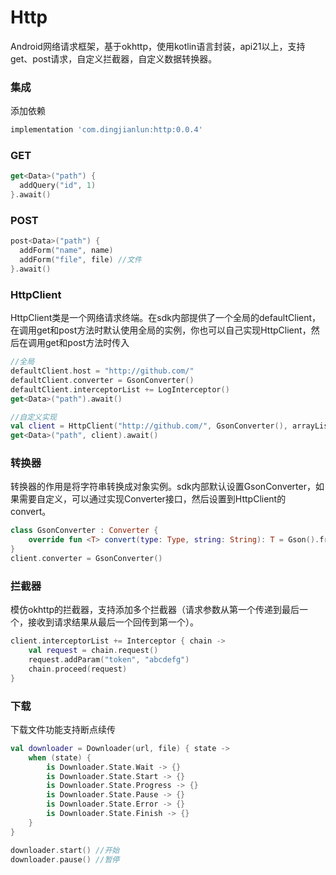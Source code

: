 # Http

Android网络请求框架，基于okhttp，使用kotlin语言封装，api21以上，支持get、post请求，自定义拦截器，自定义数据转换器。

### 集成
添加依赖
```gradle
implementation 'com.dingjianlun:http:0.0.4'
```

### GET
```kotlin
get<Data>("path") {
  addQuery("id", 1)
}.await()
```

### POST
```kotlin
post<Data>("path") {
  addForm("name", name)
  addForm("file", file) //文件
}.await()
```

### HttpClient
HttpClient类是一个网络请求终端。在sdk内部提供了一个全局的defaultClient，在调用get和post方法时默认使用全局的实例，你也可以自己实现HttpClient，然后在调用get和post方法时传入
```kotlin
//全局
defaultClient.host = "http://github.com/"
defaultClient.converter = GsonConverter()
defaultClient.interceptorList += LogInterceptor()
get<Data>("path").await()

//自定义实现
val client = HttpClient("http://github.com/", GsonConverter(), arrayListOf(LogInterceptor()))
get<Data>("path", client).await()
```

### 转换器
转换器的作用是将字符串转换成对象实例。sdk内部默认设置GsonConverter，如果需要自定义，可以通过实现Converter接口，然后设置到HttpClient的convert。
```kotlin
class GsonConverter : Converter {
    override fun <T> convert(type: Type, string: String): T = Gson().fromJson(string, type)
}
client.converter = GsonConverter()
```
### 拦截器
模仿okhttp的拦截器，支持添加多个拦截器（请求参数从第一个传递到最后一个，接收到请求结果从最后一个回传到第一个）。
```kotlin
client.interceptorList += Interceptor { chain ->
    val request = chain.request()
    request.addParam("token", "abcdefg")
    chain.proceed(request)
}
```

### 下载
下载文件功能支持断点续传
```kotlin
val downloader = Downloader(url, file) { state ->
    when (state) {
        is Downloader.State.Wait -> {}
        is Downloader.State.Start -> {}
        is Downloader.State.Progress -> {}
        is Downloader.State.Pause -> {}
        is Downloader.State.Error -> {}
        is Downloader.State.Finish -> {}
    }
}

downloader.start() //开始
downloader.pause() //暂停

```